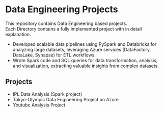 # Data Engineering Projects
This repository contains Data Engineering based projects.   
Each Directory contains a fully implemented project with in detail explanation.
* Developed scalable data pipelines using PySpark and Databricks for analyzing large datasets, leveraging Azure services (DataFactory, DataLake, Synapse) for ETL workflows.  
* Wrote Spark code and SQL queries for data transformation, analysis, and visualization, extracting valuable
insights from complex datasets.

## Projects
* IPL Data Analysis (Spark project)
* Tokyo-Olympic Data Engineering Project on Azure
* Youtube Analysis Project
